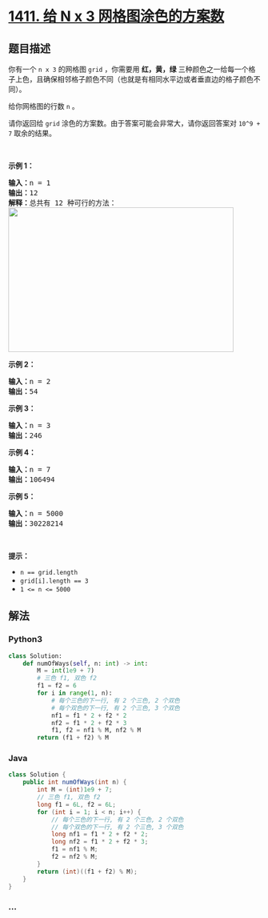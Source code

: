 # [1411. 给 N x 3 网格图涂色的方案数](https://leetcode-cn.com/problems/number-of-ways-to-paint-n-3-grid)



## 题目描述

<!-- 这里写题目描述 -->

<p>你有一个 <code>n x 3</code>&nbsp;的网格图 <code>grid</code>&nbsp;，你需要用 <strong>红，黄，绿</strong>&nbsp;三种颜色之一给每一个格子上色，且确保相邻格子颜色不同（也就是有相同水平边或者垂直边的格子颜色不同）。</p>

<p>给你网格图的行数 <code>n</code>&nbsp;。</p>

<p>请你返回给&nbsp;<code>grid</code>&nbsp;涂色的方案数。由于答案可能会非常大，请你返回答案对&nbsp;<code>10^9 + 7</code>&nbsp;取余的结果。</p>

<p>&nbsp;</p>

<p><strong>示例 1：</strong></p>

<pre><strong>输入：</strong>n = 1
<strong>输出：</strong>12
<strong>解释：</strong>总共有 12 种可行的方法：
<img alt="" src="https://assets.leetcode-cn.com/aliyun-lc-upload/uploads/2020/04/12/e1.png" style="height: 289px; width: 450px;">
</pre>

<p><strong>示例 2：</strong></p>

<pre><strong>输入：</strong>n = 2
<strong>输出：</strong>54
</pre>

<p><strong>示例 3：</strong></p>

<pre><strong>输入：</strong>n = 3
<strong>输出：</strong>246
</pre>

<p><strong>示例 4：</strong></p>

<pre><strong>输入：</strong>n = 7
<strong>输出：</strong>106494
</pre>

<p><strong>示例 5：</strong></p>

<pre><strong>输入：</strong>n = 5000
<strong>输出：</strong>30228214
</pre>

<p>&nbsp;</p>

<p><strong>提示：</strong></p>

<ul>
	<li><code>n == grid.length</code></li>
	<li><code>grid[i].length == 3</code></li>
	<li><code>1 &lt;= n &lt;= 5000</code></li>
</ul>


## 解法

<!-- 这里可写通用的实现逻辑 -->

<!-- tabs:start -->

### **Python3**

<!-- 这里可写当前语言的特殊实现逻辑 -->

```python
class Solution:
    def numOfWays(self, n: int) -> int:
        M = int(1e9 + 7)
        # 三色 f1, 双色 f2
        f1 = f2 = 6
        for i in range(1, n):
            # 每个三色的下一行, 有 2 个三色, 2 个双色
            # 每个双色的下一行, 有 2 个三色, 3 个双色
            nf1 = f1 * 2 + f2 * 2
            nf2 = f1 * 2 + f2 * 3
            f1, f2 = nf1 % M, nf2 % M
        return (f1 + f2) % M
```

### **Java**

<!-- 这里可写当前语言的特殊实现逻辑 -->

```java
class Solution {
    public int numOfWays(int n) {
        int M = (int)1e9 + 7;
        // 三色 f1, 双色 f2
        long f1 = 6L, f2 = 6L;
        for (int i = 1; i < n; i++) {
            // 每个三色的下一行, 有 2 个三色, 2 个双色
            // 每个双色的下一行, 有 2 个三色, 3 个双色
            long nf1 = f1 * 2 + f2 * 2;
            long nf2 = f1 * 2 + f2 * 3;
            f1 = nf1 % M;
            f2 = nf2 % M;
        }
        return (int)((f1 + f2) % M);
    }
}
```

### **...**

```

```

<!-- tabs:end -->
